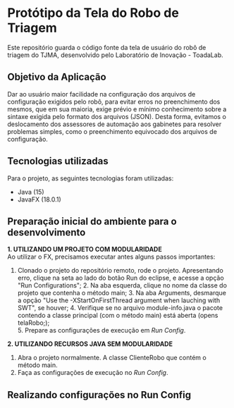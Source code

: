 # Protótipo da Tela do Robo de Triagem
  
  
Este repositório guarda o código fonte da tela de usuário do robô de 
triagem do TJMA, desenvolvido pelo Laboratório de Inovação - ToadaLab. 
  
  
## Objetivo da Aplicação 
  
Dar ao usuário maior facilidade na configuração dos arquivos de configuração 
exigidos pelo robô, para evitar erros no preenchimento dos mesmos, que em sua 
maioria, exige prévio e mínimo conhecimento sobre a sintaxe exigida pelo 
formato dos arquivos (JSON). 
Desta forma, evitamos o deslocamento dos assessores de automação 
aos gabinetes para resolver problemas simples, como o preenchimento 
equivocado dos arquivos de configuração. 
  
  
## Tecnologias utilizadas  

  
  
Para o projeto, as seguintes tecnologias foram utilizadas:  
* Java (15)
* JavaFX (18.0.1)
  
## Preparação inicial do ambiente para o desenvolvimento  

  
  
**1. UTILIZANDO UM PROJETO COM MODULARIDADE**   
Ao utilizar o FX, precisamos executar antes alguns passos importantes: 

1. Clonado o projeto do repositório remoto, rode o projeto. Apresentando erro, clique
   na seta ao lado do botão Run do eclipse, e acesse a opção "Run Configurations";
   2. Na aba esquerda, clique no nome da classe do projeto que contenha o método main;
   3. Na aba Arguments, desmarque a opção "Use the -XStartOnFirstThread argument when lauching with SWT", se houver;
   4. Verifique se no arquivo module-info.java o pacote contendo a classe principal (com o método main) está aberta 
     (opens telaRobo;);  
   5. Prepare as configurações de execução em *Run Config*.
  
**2. UTILIZANDO RECURSOS JAVA SEM MODULARIDADE**
  
1. Abra o projeto normalmente. A classe ClienteRobo que contém o método main.
2. Faça as configurações de execução no *Run Config*.

  
  
## Realizando configurações no Run Config ## 
  
